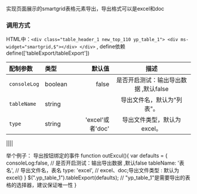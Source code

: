 实现页面展示的smartgrid表格元素导出，导出格式可以是excel和doc 
### 调用方式  
HTML中：`<div class="table_header_1 new_top_110 yp_table_1">
             <div ms-widget="smartgrid,$"></div>
        </div>` ,
define依赖define(['tableExport/tableExport'])  

| 配制参数 |  类型| 默认值 |  描述  |
| :-- | :-- | ----:| :--: |
|`consoleLog`|boolean|false|是否开启测试：输出导出数据 ,默认false|
|`tableName`|string|  |导出文件名，默认为"列表"。|
|`type`|string| 'excel'或者'doc' |导出文件类型，默认为excel。|

||||

举个例子：
导出按钮绑定的事件 function outExcul(){
                     var defaults = {
                              consoleLog:false,   // 是否开启测试：输出导出数据 ,默认false
		              tableName: '表名',   // 导出文件名，表名
                	      type: 'excel',   // excel、doc;导出文件类型 : 默认为excel() 
                          }
                      $(".yp_table_1").tableExport(defaults);    // "yp_table_1"是需要导出的表格的选择器，建议保证唯一性
                  }